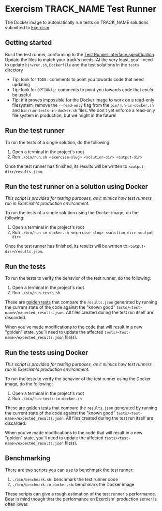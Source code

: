 # Exercism TRACK_NAME Test Runner

The Docker image to automatically run tests on TRACK_NAME solutions submitted to [Exercism].

## Getting started

Build the test runner, conforming to the [Test Runner interface specification](https://github.com/exercism/docs/blob/main/building/tooling/test-runners/interface.md).
Update the files to match your track's needs. At the very least, you'll need to update `bin/run.sh`, `Dockerfile` and the test solutions in the `tests` directory

- Tip: look for `TODO:` comments to point you towards code that need updating
- Tip: look for `OPTIONAL:` comments to point you towards code that _could_ be useful
- Tip: if it proves impossible for the Docker image to work on a read-only filesystem, remove the `--read-only` flag from the `bin/run-in-docker.sh` and `bin/run-tests-in-docker.sh` files.
  We don't yet enforce a read-only file system in production, but we might in the future!

## Run the test runner

To run the tests of a single solution, do the following:

1. Open a terminal in the project's root
2. Run `./bin/run.sh <exercise-slug> <solution-dir> <output-dir>`

Once the test runner has finished, its results will be written to `<output-dir>/results.json`.

## Run the test runner on a solution using Docker

_This script is provided for testing purposes, as it mimics how test runners run in Exercism's production environment._

To run the tests of a single solution using the Docker image, do the following:

1. Open a terminal in the project's root
2. Run `./bin/run-in-docker.sh <exercise-slug> <solution-dir> <output-dir>`

Once the test runner has finished, its results will be written to `<output-dir>/results.json`.

## Run the tests

To run the tests to verify the behavior of the test runner, do the following:

1. Open a terminal in the project's root
2. Run `./bin/run-tests.sh`

These are [golden tests][golden] that compare the `results.json` generated by running the current state of the code against the "known good" `tests/<test-name>/expected_results.json`. All files created during the test run itself are discarded.

When you've made modifications to the code that will result in a new "golden" state, you'll need to update the affected `tests/<test-name>/expected_results.json` file(s).

## Run the tests using Docker

_This script is provided for testing purposes, as it mimics how test runners run in Exercism's production environment._

To run the tests to verify the behavior of the test runner using the Docker image, do the following:

1. Open a terminal in the project's root
2. Run `./bin/run-tests-in-docker.sh`

These are [golden tests][golden] that compare the `results.json` generated by running the current state of the code against the "known good" `tests/<test-name>/expected_results.json`. All files created during the test run itself are discarded.

When you've made modifications to the code that will result in a new "golden" state, you'll need to update the affected `tests/<test-name>/expected_results.json` file(s).

## Benchmarking

There are two scripts you can use to benchmark the test runner:

1. `./bin/benchmark.sh`: benchmark the test runner code
2. `./bin/benchmark-in-docker.sh`: benchmark the Docker image

These scripts can give a rough estimation of the test runner's performance.
Bear in mind though that the performance on Exercism' production server is often lower.

[test-runners]: https://github.com/exercism/docs/tree/main/building/tooling/test-runners
[golden]: https://ro-che.info/articles/2017-12-04-golden-tests
[exercism]: https://exercism.org
